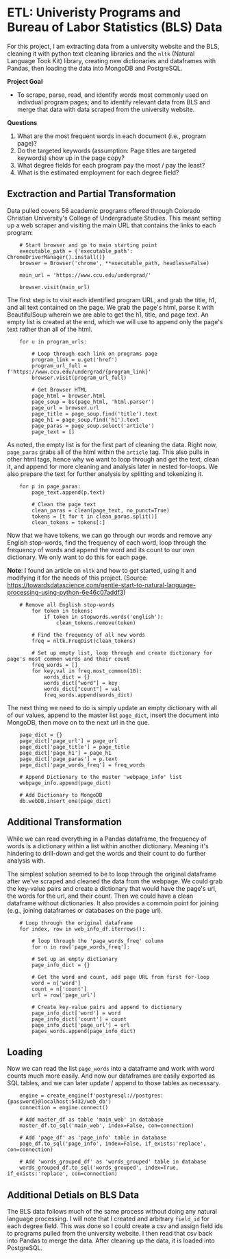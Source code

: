 # ETL: Univeristy Programs and Bureau of Labor Statistics (BLS) Data

For this project, I am extracting data from a university website and the BLS, cleaning it with python text cleaning libraries and the `nltk` (Natural Language Took Kit) library, creating new dictionaries and dataframes with Pandas, then loading the data into MongoDB and PostgreSQL.

**Project Goal**

- To scrape, parse, read, and identify words most commonly used on indivdual program pages; and to identify relevant data from BLS and merge that data with data scraped from the university website. 

**Questions**

1. What are the most frequent words in each document (i.e., program page)?
2. Do the targeted keywords (assumption: Page titles are targeted keywords) show up in the page copy?
3. What degree fields for each program pay the most / pay the least?
4. What is the estimated employment for each degree field?

## Exctraction and Partial Transformation

Data pulled covers 56 academic programs offered through Colorado Christian University's College of Undergraduate Studies. This meant setting up a web scraper and visiting the main URL that contains the links to each program:

        # Start browser and go to main starting point
        executable_path = {'executable_path': ChromeDriverManager().install()}
        browser = Browser('chrome', **executable_path, headless=False)

        main_url = 'https://www.ccu.edu/undergrad/'

        browser.visit(main_url)

The first step is to visit each identified program URL, and grab the title, h1, and all text contained on the page. We grab the page's html, parse it with BeautifulSoup wherein we are able to get the h1, title, and page text. An empty list is created at the end, which we will use to append only the page's text rather than all of the html.

        for u in program_urls:
    
            # Loop through each link on programs page
            program_link = u.get('href')
            program_url_full = f'https://www.ccu.edu/undergrad/{program_link}'
            browser.visit(program_url_full)
    
            # Get Browser HTML
            page_html = browser.html
            page_soup = bs(page_html, 'html.parser')
            page_url = browser.url
            page_title = page_soup.find('title').text
            page_h1 = page_soup.find('h1').text
            page_paras = page_soup.select('article')
            page_text = []

As noted, the empty list is for the first part of cleaning the data. Right now, `page_paras` grabs all of the html within the `article` tag. This also pulls in other html tags, hence why we want to loop through and get the text, clean it, and append for more cleaning and analysis later in nested for-loops. We also prepare the text for further analysis by splitting and tokenizing it.

        for p in page_paras:
            page_text.append(p.text)
            
            # Clean the page text
            clean_paras = clean(page_text, no_punct=True)
            tokens = [t for t in clean_paras.split()]
            clean_tokens = tokens[:]

Now that we have tokens, we can go through our words and remove any English stop-words, find the frequency of each word, loop through the frequency of words and append the word and its count to our own dictionary. We only want to do this for each page.

**Note**: I found an article on `nltk` and how to get started, using it and modifying it for the needs of this project. (Source: https://towardsdatascience.com/gentle-start-to-natural-language-processing-using-python-6e46c07addf3)

        # Remove all English stop-words
            for token in tokens:
                if token in stopwords.words('english'):
                    clean_tokens.remove(token)
            
            # Find the frequency of all new words
            freq = nltk.FreqDist(clean_tokens)
            
            # Set up empty list, loop through and create dictionary for page's most commen words and their count
            freq_words = []
            for key,val in freq.most_common(10):
                words_dict = {}
                words_dict["word"] = key
                words_dict["count"] = val
                freq_words.append(words_dict)

The next thing we need to do is simply update an empty dictionary with all of our values, append to the master list `page_dict`, insert the document into MongoDB, then move on to the next url in the que.

        page_dict = {}
        page_dict['page_url'] = page_url
        page_dict['page_title'] = page_title
        page_dict['page_h1'] = page_h1
        page_dict['page_paras'] = p.text
        page_dict['page_words_freq'] = freq_words
        
        # Append Dictionary to the master 'webpage_info' list
        webpage_info.append(page_dict)
        
        # Add Dictionary to MongoDB
        db.webDB.insert_one(page_dict)

## Additional Transformation

While we can read everything in a Pandas dataframe, the frequency of words is a dictionary within a list within another dictionary. Meaning it's hindering to drill-down and get the words and their count to do further analysis with. 

The simplest solution seemed to be to loop through the original dataframe after we've scraped and cleaned the data from the webpage. We could grab the key-value pairs and create a dictionary that would have the page's url, the words for the url, and their count. Then we could have a clean dataframe without dictionaries. It also provides a commoin point for joining (e.g., joining dataframes or databases on the page url). 

        # Loop through the original dataframe
        for index, row in web_info_df.iterrows():
    
            # loop through the 'page_words_freq' column
            for n in row['page_words_freq']:
        
            # Set up an empty dictionary 
            page_info_dict = {}
            
            # Get the word and count, add page URL from first for-loop 
            word = n['word']
            count = n['count']
            url = row['page_url']
            
            # Create key-value pairs and append to dictionary
            page_info_dict['word'] = word
            page_info_dict['count'] = count
            page_info_dict['page_url'] = url
            pages_words.append(page_info_dict)

## Loading

Now we can read the list `page_words` into a dataframe and work with word counts much more easily. And now our dataframes are easily exported as SQL tables, and we can later update / append to those tables as necessary.

        engine = create_engine(f'postgresql://postgres:{password}@localhost:5432/web_db')
        connection = engine.connect()

        # Add master_df as table 'main_web' in database
        master_df.to_sql('main_web', index=False, con=connection)

        # Add 'page_df' as 'page_info' table in database
        page_df.to_sql('page_info', index=False, if_exists:'replace', con=connection)

        # Add 'words_grouped_df' as 'words_grouped' table in database
        words_grouped_df.to_sql('words_grouped', index=True, if_exists:'replace', con=connection)

## Additional Detials on BLS Data

The BLS data follows much of the same process without doing any natural language processing. I will note that I created and arbitrary `field_id` for each degree field. This was done so I could create a csv and assign field ids to programs pulled from the university website. I then read that csv back into Pandas to merge the data. After cleaning up the data, it is loaded into PostgreSQL. 